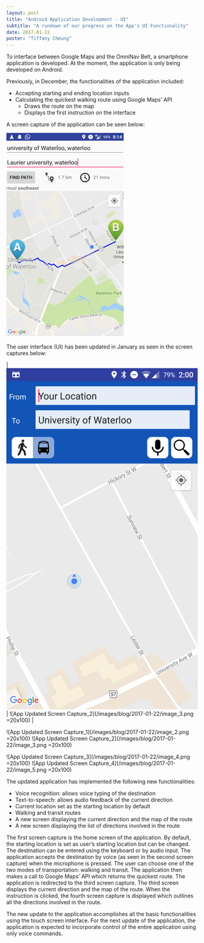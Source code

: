 ```yaml
---
layout: post
title: "Android Application Development - UI"
subtitle: "A rundown of our progress on the App's UI Functionality"
date: 2017-01-22
poster: "Tiffany Cheung"
---
```


To interface between Google Maps and the OmniNav Belt, a smartphone application is developed. At the moment, the application is only being developed on Android.

Previously, in December, the functionalities of the application included:

- Accepting starting and ending location inputs
- Calculating the quickest walking route using Google Maps’ API
    - Draws the route on the map
    - Displays the first instruction on the interface

A screen capture of the application can be seen below:

![App Screen Capture](/images/blog/2017-01-22/image_1.tif)

The user interface (UI) has been updated in January as seen in the screen captures below:

| ![App Updated Screen Capture_1](/images/blog/2017-01-22/image_2.png)  | ![App Updated Screen Capture_2](/images/blog/2017-01-22/image_3.png =20x100) |

![App Updated Screen Capture_1](/images/blog/2017-01-22/image_2.png =20x100) ![App Updated Screen Capture_2](/images/blog/2017-01-22/image_3.png =20x100)

![App Updated Screen Capture_3](/images/blog/2017-01-22/image_4.png =20x100) ![App Updated Screen Capture_4](/images/blog/2017-01-22/image_5.png =20x100)

The updated application has implemented the following new functionalities:
- Voice recognition: allows voice typing of the destination
- Text-to-speech: allows audio feedback of the current direction 
- Current location set as the starting location by default
- Walking and transit routes
- A new screen displaying the current direction and the map of the route
- A new screen displaying the list of directions involved in the route

The first screen capture is the home screen of the application. By default, the starting location is set as user’s starting location but can be changed. The destination can be entered using the keyboard or by audio input. The application accepts the destination by voice (as seen in the second screen capture) when the microphone is pressed. The user can choose one of the two modes of transportation: walking and transit. The application then makes a call to Google Maps’ API which returns the quickest route. The application is redirected to the third screen capture. The third screen displays the current direction and the map of the route. When the instruction is clicked, the fourth screen capture is displayed which outlines all the directions involved in the route.

The new update to the application accomplishes all the basic functionalities using the touch screen interface. For the next update of the application, the application is expected to incorporate control of the entire application using only voice commands.
